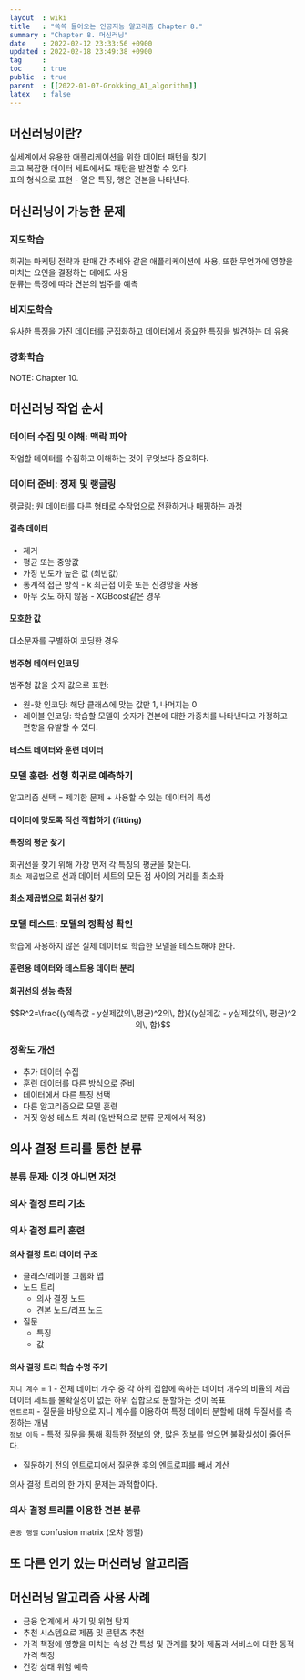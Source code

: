 ```yaml
---
layout  : wiki
title   : "쏙쏙 들어오는 인공지능 알고리즘 Chapter 8."
summary : "Chapter 8. 머신러닝"
date    : 2022-02-12 23:33:56 +0900
updated : 2022-02-18 23:49:38 +0900
tag     : 
toc     : true
public  : true
parent  : [[2022-01-07-Grokking_AI_algorithm]]
latex   : false
---
```


## 머신러닝이란?

실세계에서 유용한 애플리케이션을 위한 데이터 패턴을 찾기  
크고 복잡한 데이터 세트에서도 패턴을 발견할 수 있다.  
표의 형식으로 표현 - 열은 특징, 행은 견본을 나타낸다.

## 머신러닝이 가능한 문제

### 지도학습

회귀는 마케팅 전략과 판매 간 추세와 같은 애플리케이션에 사용, 또한 무언가에 영향을 미치는 요인을 결정하는 데에도 사용  
분류는 특징에 따라 견본의 범주를 예측

### 비지도학습

유사한 특징을 가진 데이터를 군집화하고 데이터에서 중요한 특징을 발견하는 데 유용

### 강화학습

NOTE: Chapter 10.

## 머신러닝 작업 순서

### 데이터 수집 및 이해: 맥락 파악

작업할 데이터를 수집하고 이해하는 것이 무엇보다 중요하다.

### 데이터 준비: 정제 및 랭글링

랭글링: 원 데이터를 다른 형태로 수작업으로 전환하거나 매핑하는 과정  

#### 결측 데이터

* 제거
* 평균 또는 중앙값
* 가장 빈도가 높은 값 (최빈값)
* 통계적 접근 방식 - k 최근접 이웃 또는 신경망을 사용
* 아무 것도 하지 않음 - XGBoost같은 경우

#### 모호한 값

대소문자를 구별하여 코딩한 경우

#### 범주형 데이터 인코딩

범주형 값을 숫자 값으로 표현:  
* 원-핫 인코딩: 해당 클래스에 맞는 값만 1, 나머지는 0
* 레이블 인코딩: 학습할 모델이 숫자가 견본에 대한 가중치를 나타낸다고 가정하고 편향을 유발할 수 있다.

#### 테스트 데이터와 훈련 데이터

### 모델 훈련: 선형 회귀로 예측하기

알고리즘 선택 = 제기한 문제 + 사용할 수 있는 데이터의 특성

#### 데이터에 맞도록 직선 적합하기 (fitting)

#### 특징의 평균 찾기

회귀선을 찾기 위해 가장 먼저 각 특징의 평균을 찾는다.  
`최소 제곱법`으로 선과 데이터 세트의 모든 점 사이의 거리를 최소화

#### 최소 제곱법으로 회귀선 찾기

### 모델 테스트: 모델의 정확성 확인

학습에 사용하지 않은 실제 데이터로 학습한 모델을 테스트해야 한다.

#### 훈련용 데이터와 테스트용 데이터 분리

#### 회귀선의 성능 측정

$$R^2=\frac{(y예측값 - y실제값의\,평균)^2의\, 합}{(y실제값 - y실제값의\, 평균)^2의\, 합}$$

### 정확도 개선

* 추가 데이터 수집
* 훈련 데이터를 다른 방식으로 준비
* 데이터에서 다른 특징 선택
* 다른 알고리즘으로 모델 훈련
* 거짓 양성 테스트 처리 (일반적으로 분류 문제에서 적용)

## 의사 결정 트리를 통한 분류

### 분류 문제: 이것 아니면 저것

### 의사 결정 트리 기초

### 의사 결정 트리 훈련

#### 의사 결정 트리 데이터 구조

* 클래스/레이블 그룹화 맵
* 노드 트리  
  * 의사 결정 노드
  * 견본 노드/리프 노드
* 질문  
  * 특징
  * 값

#### 의사 결정 트리 학습 수명 주기

`지니 계수` = 1 - 전체 데이터 개수 중 각 하위 집합에 속하는 데이터 개수의 비율의 제곱  
데이터 세트를 불확실성이 없는 하위 집합으로 분할하는 것이 목표  
`엔트로피` - 질문을 바탕으로 지니 계수를 이용하여 특정 데이터 분할에 대해 무질서를 측정하는 개념  
`정보 이득` - 특정 질문을 통해 획득한 정보의 양, 많은 정보를 얻으면 불확실성이 줄어든다.  
  * 질문하기 전의 엔트로피에서 질문한 후의 엔트로피를 빼서 계산

의사 결정 트리의 한 가지 문제는 과적합이다.

### 의사 결정 트리를 이용한 견본 분류

`혼동 행렬` confusion matrix (오차 행렬)  

## 또 다른 인기 있는 머신러닝 알고리즘

## 머신러닝 알고리즘 사용 사례

* 금융 업계에서 사기 및 위협 탐지
* 추천 시스템으로 제품 및 콘텐츠 추천
* 가격 책정에 영향을 미치는 속성 간 특성 및 관계를 찾아 제품과 서비스에 대한 동적 가격 책정
* 건강 상태 위험 예측

